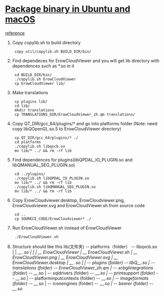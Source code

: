 [Package binary in Ubuntu and macOS](https://zhuanlan.zhihu.com/p/95820992)
=====================

[reference](https://doc.qt.io/qt-5/linux-deployment.html)

1. Copy copylib.sh to build directory

		copy util/copylib.sh BUILD_DIR/bin/
    

2. Find dependeces for ErowCloudViewer and you will get lib directory with dependences such as *.so in it
		
		cd BUILD_DIR/bin/
		./copylib.sh ErowCloudViewer
		cp ErowCloudViewer lib/

3. Make translations

		cp plugins lib/
		cd lib/
		mkdir translations
		cp TRANSLATIONS_DIR/ErowCloudViewer_zh.qm translations/

4. Copy QT_DIR/gcc_64/plugins/* and go into platforms folder
(Note: need copy libQOpenGL.so.5 to ErowCloudViewer directory)
		
		cp QT_DIR/gcc_64/plugins/* ./
		cd platforms
		./copylib.sh libqxcb.so
		mv lib/* ../ && rm -rf lib


5. Find dependences for plugins(libQPDAL_IO_PLUGIN.so and libQMANUAL_SEG_PLUGIN.so)
 
		cd ../plugins/
		./copylib.sh libQPDAL_IO_PLUGIN.so
		mv lib/* ../ && rm -rf lib
		./copylib.sh libQMANUAL_SEG_PLUGIN.so
		mv lib/* ../ && rm -rf lib

6. Copy ErowCloudviewer.desktop, ErowCloudviewer.png, ErowCloudviewer.svg and ErowCloudViewer.sh from source code
		
		cd ..
		cp SOURECE_CODE/ErowCloudviewer* ./

7. Run ErowCloudViewer.sh instead of ErowCloudViewer

		./ErowCloudViewer.sh

8. Structure should like this
lib(文件夹) -- platforms（folder） -- libqxcb.so
         |       |                    \__ *.so
         |       |
         |       \__ ErowCloudViewer
         |       \__ ErowCloudViewer.sh
         |       \__ ErowCloudViewer.png
         |       \__ ErowCloudViewer.svg
         |       \__ ErowCloudViewer.desktop
         |       \__ *.so
		 |
		 | -- plugins (folder) -- libQ__*.so
		 | -- translations (folder) -- ErowCloudViewer_zh.qm
		 | -- xcbglintegrations (folder) -- __*.so
		 | -- sqldrivers (folder) -- __*.so
		 | -- printsupport (folder) -- __*.so
		 | -- platforminputcontexts (folder) -- __*.so
		 | -- imageformats (folder) -- __*.so
		 | -- iconengines (folder) -- __*.so
		 | -- bearer (folder) -- __*.so